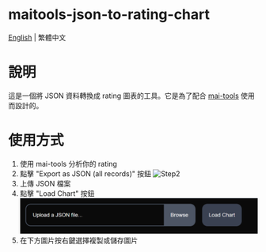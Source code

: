 # maitools-json-to-rating-chart

[English](README.md) | 繁體中文

# 說明
這是一個將 JSON 資料轉換成 rating 圖表的工具。它是為了配合 [mai-tools](https://github.com/myjian/mai-tools) 使用而設計的。

# 使用方式
1. 使用 mai-tools 分析你的 rating
2. 點擊 "Export as JSON (all records)" 按鈕
![Step2](public/README_ASSETS/step1_en.png)
3. 上傳 JSON 檔案
4. 點擊 "Load Chart" 按鈕
![alt text](public/README_ASSETS/step_3_4_en.png)
5. 在下方圖片按右鍵選擇複製或儲存圖片